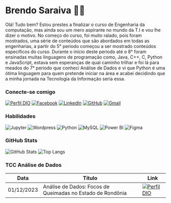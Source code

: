 # Brendo Saraiva 👨‍💻

Olá! Tudo bem? Estou prestes a finalizar o curso de Engenharia da computação, mas ainda sou um mero aspirante no mundo da T.I e vou lhe dizer o motivo. No começo do curso, foi muito ralado, pois foram mostrados, uma série de conteúdos que são abordados em todas as engenharias, a partir do 5° período começou a ser mostrado conteúdos específicos do curso. Durante o início deste período até o 8° foram ensinadas muitas linguagens de programação como, Java, C++, C, Python e JavaScript, estava sem esperanças de qual caminho trilhar e foi lá para meados do 7° período que conheci Análise de Dados e vi que Python é uma ótima linguagem para quem pretende iniciar na área e acabei decidindo que a minha jornada na Tecnologia da Informação seria essa.

### Conecte-se comigo

[![Perfil DIO](https://img.shields.io/badge/-Meu%20Perfil%20na%20DIO-3EC70B?style=for-the-badge)](https://web.dio.me/users/brendosnip38_a)
[![Facebook](https://img.shields.io/badge/Facebook-3EC70B?style=for-the-badge&logo=facebook&logoColor=103900)](https://www.facebook.com/profile.php?id=61556890744038&mibextid=ZbWKwL)
[![LinkedIn](https://img.shields.io/badge/LinkedIn-3EC70B?style=for-the-badge&logo=linkedin&logoColor=103900)](https://www.linkedin.com/in/brendo-saraiva-00981a184/)
[![GitHub](https://img.shields.io/badge/GitHub-3EC70B?style=for-the-badge&logo=github&logoColor=103900)](https://github.com/Odnerb)
[![Gmail](https://img.shields.io/badge/Gmail-3EC70B?style=for-the-badge&logo=gmail&logoColor=103900)](mailto:brendosnip38.a@gmail.com)

### Habilidades

![Jupyter](https://img.shields.io/badge/Jupyter-3EC70B.svg?&style=for-the-badge&logo=Jupyter&logoColor=103900)
![Wordpress](https://img.shields.io/badge/Wordpress-3EC70B?style=for-the-badge&logo=wordpress&logoColor=103900)
![Python](https://img.shields.io/badge/python-3EC70B?style=for-the-badge&logo=python&logoColor=103900)
![MySQL](https://img.shields.io/badge/MySQL-3EC70B?style=for-the-badge&logo=mysql&logoColor=103900)
![Power BI](https://img.shields.io/badge/PowerBI-3EC70B?style=for-the-badge&logo=Power%20BI&logoColor=103900)
![Figma](https://img.shields.io/badge/Figma-3EC70B?style=for-the-badge&logo=figma&logoColor=103900)

### GitHub Stats

![GitHub Stats](https://github-readme-stats.vercel.app/api?username=Odnerb&theme=transparent&bg_color=000&border_color=3EC70B&show_icons=true&icon_color=3EC70B&title_color=FF204E&text_color=FFF)
![Top Langs](https://github-readme-stats-git-masterrstaa-rickstaa.vercel.app/api/top-langs/?username=Odnerb&bg_color=000&border_color=3EC70B&title_color=FF204E&text_color=FFF)

### TCC Análise de Dados

|Data|Título|Link|
|----|------|----|
|01/12/2023|Análise de Dados: Focos de Queimadas no Estado de Rondônia|[![Perfil DIO](https://img.shields.io/badge/-LER_ARTIGO-3EC70B?style=for-the-badge)](https://github.com/Odnerb/Focos-de-Queimadas-em-Rondonia)|